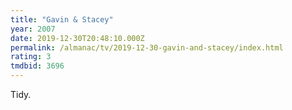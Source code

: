 ```yaml
---
title: "Gavin & Stacey"
year: 2007
date: 2019-12-30T20:48:10.000Z
permalink: /almanac/tv/2019-12-30-gavin-and-stacey/index.html
rating: 3
tmdbid: 3696
---
```


Tidy.